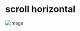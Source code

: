 # scroll horizontal
![image](https://github.com/Riswan-Nopiyar/scroll_horizontal/assets/103617674/8faf6511-a840-4eba-a01f-63d217ca111f)
